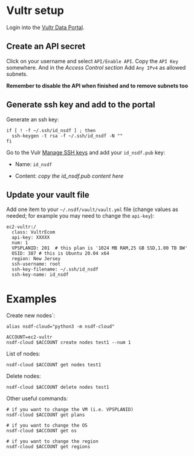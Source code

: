 # Vultr setup

Login into the [Vultr Data Portal](my.vultr.com).

## Create an API secret

Click on your username and select `API/Enable API`. Copy the `API Key` somewhere. And in the *Access Control section* Add `Any IPv4` as allowed subnets.

**Remember to disable the API when finished and to remove subnets too**

## Generate ssh key and add to the portal

Generate an ssh key:

```
if [ ! -f ~/.ssh/id_nsdf ] ; then
  ssh-keygen -t rsa -f ~/.ssh/id_nsdf -N ""
fi
```

Go to the Vulr [Manage SSH keys](https://www.cloudlab.us/ssh-keys.php) and add your `id_nsdf.pub` key:

- Name: `id_nsdf`

- Content: *copy the id_nsdf.pub content here*

## Update your vault file

Add one item to your `~/.nsdf/vault/vault.yml` file (change values as needed; for example you may need to change the `api-key`):

```
ec2-vultr:/
  class: VultrEcom
  api-key: XXXXX
  num: 1
  VPSPLANID: 201  # this plan is '1024 MB RAM,25 GB SSD,1.00 TB BW'
  OSID: 387 # this is Ubuntu 20.04 x64 
  region: New Jersey
  ssh-username: root
  ssh-key-filename: ~/.ssh/id_nsdf
  ssh-key-name: id_nsdf
```

# Examples

Create new nodes`:

```
alias nsdf-cloud="python3 -m nsdf-cloud"

ACCOUNT=ec2-vultr
nsdf-cloud $ACCOUNT create nodes test1 --num 1 
```

List of nodes:

```
nsdf-cloud $ACCOUNT get nodes test1 
```

Delete nodes:

```
nsdf-cloud $ACCOUNT delete nodes test1 
```

Other useful commands:

```
# if you want to change the VM (i.e. VPSPLANID)
nsdf-cloud $ACCOUNT get plans

# if you want to change the OS
nsdf-cloud $ACCOUNT get os

# if you want to change the region
nsdf-cloud $ACCOUNT get regions
```
